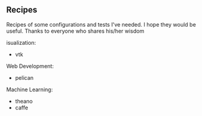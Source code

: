 ## Recipes

Recipes of some configurations and tests I've needed. I hope they would be useful. Thanks to everyone who shares his/her wisdom

isualization:

- vtk

Web Development:

- pelican

Machine Learning:

- theano
- caffe
